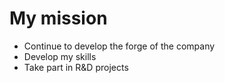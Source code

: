 # My mission

- Continue to develop the forge of the company
- Develop my skills
- Take part in R&D projects

